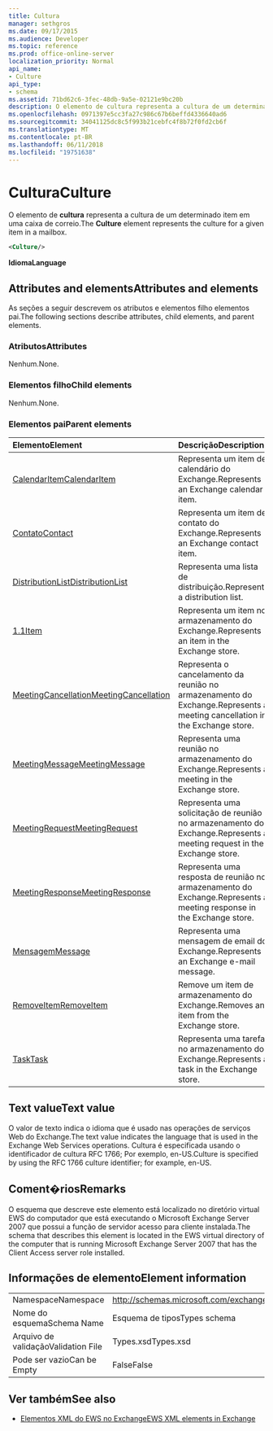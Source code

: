 ```yaml
---
title: Cultura
manager: sethgros
ms.date: 09/17/2015
ms.audience: Developer
ms.topic: reference
ms.prod: office-online-server
localization_priority: Normal
api_name:
- Culture
api_type:
- schema
ms.assetid: 71bd62c6-3fec-48db-9a5e-02121e9bc20b
description: O elemento de cultura representa a cultura de um determinado item em uma caixa de correio.
ms.openlocfilehash: 0971397e5cc3fa27c986c67b6beffd4336640ad6
ms.sourcegitcommit: 34041125dc8c5f993b21cebfc4f8b72f0fd2cb6f
ms.translationtype: MT
ms.contentlocale: pt-BR
ms.lasthandoff: 06/11/2018
ms.locfileid: "19751638"
---
```

# <a name="culture"></a><span data-ttu-id="b5a6e-103">Cultura</span><span class="sxs-lookup"><span data-stu-id="b5a6e-103">Culture</span></span>

<span data-ttu-id="b5a6e-104">O elemento de **cultura** representa a cultura de um determinado item em uma caixa de correio.</span><span class="sxs-lookup"><span data-stu-id="b5a6e-104">The **Culture** element represents the culture for a given item in a mailbox.</span></span> 
  
```xml
<Culture/>
```

 <span data-ttu-id="b5a6e-105">**Idioma**</span><span class="sxs-lookup"><span data-stu-id="b5a6e-105">**Language**</span></span>
## <a name="attributes-and-elements"></a><span data-ttu-id="b5a6e-106">Attributes and elements</span><span class="sxs-lookup"><span data-stu-id="b5a6e-106">Attributes and elements</span></span>

<span data-ttu-id="b5a6e-107">As seções a seguir descrevem os atributos e elementos filho elementos pai.</span><span class="sxs-lookup"><span data-stu-id="b5a6e-107">The following sections describe attributes, child elements, and parent elements.</span></span>
  
### <a name="attributes"></a><span data-ttu-id="b5a6e-108">Atributos</span><span class="sxs-lookup"><span data-stu-id="b5a6e-108">Attributes</span></span>

<span data-ttu-id="b5a6e-109">Nenhum.</span><span class="sxs-lookup"><span data-stu-id="b5a6e-109">None.</span></span>
  
### <a name="child-elements"></a><span data-ttu-id="b5a6e-110">Elementos filho</span><span class="sxs-lookup"><span data-stu-id="b5a6e-110">Child elements</span></span>

<span data-ttu-id="b5a6e-111">Nenhum.</span><span class="sxs-lookup"><span data-stu-id="b5a6e-111">None.</span></span>
  
### <a name="parent-elements"></a><span data-ttu-id="b5a6e-112">Elementos pai</span><span class="sxs-lookup"><span data-stu-id="b5a6e-112">Parent elements</span></span>

|<span data-ttu-id="b5a6e-113">**Elemento**</span><span class="sxs-lookup"><span data-stu-id="b5a6e-113">**Element**</span></span>|<span data-ttu-id="b5a6e-114">**Descrição**</span><span class="sxs-lookup"><span data-stu-id="b5a6e-114">**Description**</span></span>|
|:-----|:-----|
|[<span data-ttu-id="b5a6e-115">CalendarItem</span><span class="sxs-lookup"><span data-stu-id="b5a6e-115">CalendarItem</span></span>](calendaritem.md) <br/> |<span data-ttu-id="b5a6e-116">Representa um item de calendário do Exchange.</span><span class="sxs-lookup"><span data-stu-id="b5a6e-116">Represents an Exchange calendar item.</span></span>  <br/> |
|[<span data-ttu-id="b5a6e-117">Contato</span><span class="sxs-lookup"><span data-stu-id="b5a6e-117">Contact</span></span>](contact.md) <br/> |<span data-ttu-id="b5a6e-118">Representa um item de contato do Exchange.</span><span class="sxs-lookup"><span data-stu-id="b5a6e-118">Represents an Exchange contact item.</span></span>  <br/> |
|[<span data-ttu-id="b5a6e-119">DistributionList</span><span class="sxs-lookup"><span data-stu-id="b5a6e-119">DistributionList</span></span>](distributionlist.md) <br/> |<span data-ttu-id="b5a6e-120">Representa uma lista de distribuição.</span><span class="sxs-lookup"><span data-stu-id="b5a6e-120">Represents a distribution list.</span></span>  <br/> |
|[<span data-ttu-id="b5a6e-121">1.1</span><span class="sxs-lookup"><span data-stu-id="b5a6e-121">Item</span></span>](item.md) <br/> |<span data-ttu-id="b5a6e-122">Representa um item no armazenamento do Exchange.</span><span class="sxs-lookup"><span data-stu-id="b5a6e-122">Represents an item in the Exchange store.</span></span>  <br/> |
|[<span data-ttu-id="b5a6e-123">MeetingCancellation</span><span class="sxs-lookup"><span data-stu-id="b5a6e-123">MeetingCancellation</span></span>](meetingcancellation.md) <br/> |<span data-ttu-id="b5a6e-124">Representa o cancelamento da reunião no armazenamento do Exchange.</span><span class="sxs-lookup"><span data-stu-id="b5a6e-124">Represents a meeting cancellation in the Exchange store.</span></span>  <br/> |
|[<span data-ttu-id="b5a6e-125">MeetingMessage</span><span class="sxs-lookup"><span data-stu-id="b5a6e-125">MeetingMessage</span></span>](meetingmessage.md) <br/> |<span data-ttu-id="b5a6e-126">Representa uma reunião no armazenamento do Exchange.</span><span class="sxs-lookup"><span data-stu-id="b5a6e-126">Represents a meeting in the Exchange store.</span></span>  <br/> |
|[<span data-ttu-id="b5a6e-127">MeetingRequest</span><span class="sxs-lookup"><span data-stu-id="b5a6e-127">MeetingRequest</span></span>](meetingrequest.md) <br/> |<span data-ttu-id="b5a6e-128">Representa uma solicitação de reunião no armazenamento do Exchange.</span><span class="sxs-lookup"><span data-stu-id="b5a6e-128">Represents a meeting request in the Exchange store.</span></span>  <br/> |
|[<span data-ttu-id="b5a6e-129">MeetingResponse</span><span class="sxs-lookup"><span data-stu-id="b5a6e-129">MeetingResponse</span></span>](meetingresponse.md) <br/> |<span data-ttu-id="b5a6e-130">Representa uma resposta de reunião no armazenamento do Exchange.</span><span class="sxs-lookup"><span data-stu-id="b5a6e-130">Represents a meeting response in the Exchange store.</span></span>  <br/> |
|[<span data-ttu-id="b5a6e-131">Mensagem</span><span class="sxs-lookup"><span data-stu-id="b5a6e-131">Message</span></span>](message-ex15websvcsotherref.md) <br/> |<span data-ttu-id="b5a6e-132">Representa uma mensagem de email do Exchange.</span><span class="sxs-lookup"><span data-stu-id="b5a6e-132">Represents an Exchange e-mail message.</span></span>  <br/> |
|[<span data-ttu-id="b5a6e-133">RemoveItem</span><span class="sxs-lookup"><span data-stu-id="b5a6e-133">RemoveItem</span></span>](removeitem.md) <br/> |<span data-ttu-id="b5a6e-134">Remove um item de armazenamento do Exchange.</span><span class="sxs-lookup"><span data-stu-id="b5a6e-134">Removes an item from the Exchange store.</span></span>  <br/> |
|[<span data-ttu-id="b5a6e-135">Task</span><span class="sxs-lookup"><span data-stu-id="b5a6e-135">Task</span></span>](task.md) <br/> |<span data-ttu-id="b5a6e-136">Representa uma tarefa no armazenamento do Exchange.</span><span class="sxs-lookup"><span data-stu-id="b5a6e-136">Represents a task in the Exchange store.</span></span>  <br/> |
   
## <a name="text-value"></a><span data-ttu-id="b5a6e-137">Text value</span><span class="sxs-lookup"><span data-stu-id="b5a6e-137">Text value</span></span>

<span data-ttu-id="b5a6e-138">O valor de texto indica o idioma que é usado nas operações de serviços Web do Exchange.</span><span class="sxs-lookup"><span data-stu-id="b5a6e-138">The text value indicates the language that is used in the Exchange Web Services operations.</span></span> <span data-ttu-id="b5a6e-139">Cultura é especificada usando o identificador de cultura RFC 1766; Por exemplo, en-US.</span><span class="sxs-lookup"><span data-stu-id="b5a6e-139">Culture is specified by using the RFC 1766 culture identifier; for example, en-US.</span></span>
  
## <a name="remarks"></a><span data-ttu-id="b5a6e-140">Coment�rios</span><span class="sxs-lookup"><span data-stu-id="b5a6e-140">Remarks</span></span>

<span data-ttu-id="b5a6e-141">O esquema que descreve este elemento está localizado no diretório virtual EWS do computador que está executando o Microsoft Exchange Server 2007 que possui a função de servidor acesso para cliente instalada.</span><span class="sxs-lookup"><span data-stu-id="b5a6e-141">The schema that describes this element is located in the EWS virtual directory of the computer that is running Microsoft Exchange Server 2007 that has the Client Access server role installed.</span></span>
  
## <a name="element-information"></a><span data-ttu-id="b5a6e-142">Informações de elemento</span><span class="sxs-lookup"><span data-stu-id="b5a6e-142">Element information</span></span>

|||
|:-----|:-----|
|<span data-ttu-id="b5a6e-143">Namespace</span><span class="sxs-lookup"><span data-stu-id="b5a6e-143">Namespace</span></span>  <br/> |http://schemas.microsoft.com/exchange/services/2006/types  <br/> |
|<span data-ttu-id="b5a6e-144">Nome do esquema</span><span class="sxs-lookup"><span data-stu-id="b5a6e-144">Schema Name</span></span>  <br/> |<span data-ttu-id="b5a6e-145">Esquema de tipos</span><span class="sxs-lookup"><span data-stu-id="b5a6e-145">Types schema</span></span>  <br/> |
|<span data-ttu-id="b5a6e-146">Arquivo de validação</span><span class="sxs-lookup"><span data-stu-id="b5a6e-146">Validation File</span></span>  <br/> |<span data-ttu-id="b5a6e-147">Types.xsd</span><span class="sxs-lookup"><span data-stu-id="b5a6e-147">Types.xsd</span></span>  <br/> |
|<span data-ttu-id="b5a6e-148">Pode ser vazio</span><span class="sxs-lookup"><span data-stu-id="b5a6e-148">Can be Empty</span></span>  <br/> |<span data-ttu-id="b5a6e-149">False</span><span class="sxs-lookup"><span data-stu-id="b5a6e-149">False</span></span>  <br/> |
   
## <a name="see-also"></a><span data-ttu-id="b5a6e-150">Ver também</span><span class="sxs-lookup"><span data-stu-id="b5a6e-150">See also</span></span>



- [<span data-ttu-id="b5a6e-151">Elementos XML do EWS no Exchange</span><span class="sxs-lookup"><span data-stu-id="b5a6e-151">EWS XML elements in Exchange</span></span>](ews-xml-elements-in-exchange.md)

